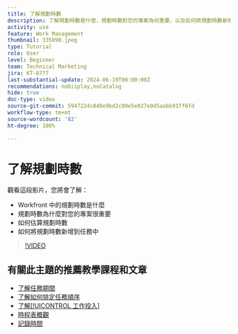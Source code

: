 ```yaml
---
title: 了解規劃時數
description: 了解規劃時數是什麼，規劃時數對您的專案為何重要，以及如何將規劃時數新增到任務中。
activity: use
feature: Work Management
thumbnail: 335090.jpeg
type: Tutorial
role: User
level: Beginner
team: Technical Marketing
jira: KT-8777
last-substantial-update: 2024-06-19T00:00:00Z
recommendations: noDisplay,noCatalog
hide: true
doc-type: video
source-git-commit: 5947224c840e9bd2c80e5e027e0d5aabb91ff6fd
workflow-type: tm+mt
source-wordcount: '82'
ht-degree: 100%

---
```


# 了解規劃時數

觀看這段影片，您將會了解：

* Workfront 中的規劃時數是什麼
* 規劃時數為什麼對您的專案很重要
* 如何估算規劃時數
* 如何將規劃時數新增到任務中

>[!VIDEO](https://video.tv.adobe.com/v/335090/?quality=12&learn=on)


## 有關此主題的推薦教學課程和文章

* [了解任務期間](/help/manage-work/tasks/understand-task-durations.md)
* [了解如何排定任務順序](/help/manage-work/tasks/learn-to-sequence-tasks.md)
* [了解[!UICONTROL 工作投入]](/help/manage-work/tasks/understand-work-effort.md)
* [時程表概觀](https://experienceleague.adobe.com/zh-hant/docs/workfront/using/timesheets/details/timesheets-overview)
* [記錄時間](https://experienceleague.adobe.com/zh-hant/docs/workfront/using/timesheets/create-and-manage-timesheets-in-adobe-workfront/log-time)
